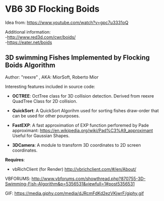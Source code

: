 # VB6 3D Flocking Boids

Idea from: https://www.youtube.com/watch?v=gpc7u3331oQ

Additional information: <br>
-http://www.red3d.com/cwr/boids/ <br>
-https://eater.net/boids

3D swimming Fishes Implemented by Flocking Boids Algorithm
----------------------------------------------------------

Author:    "reexre"  , AKA: MiorSoft, Roberto Mior


Interesting features included in source code:

+ __OCTREE__:   OctTree class for 3D collision detection.
	        Derived from reexre QuadTree Class for 2D collision.

+ __QuickSort__: A QuickSort Algorihm used for sorting fishes draw-order
            that can be used for other pourposes.

+ __FastEXP__:  A fast approximation of EXP function perforemed by
            Pade approximant: https://en.wikipedia.org/wiki/Pad%C3%A9_approximant
            Useful for Gaussian Shapes.

+ __3DCamera__: A module to transform 3D coordinates to 2D screen coordinates.

__Requires__:
  * vbRichClient (for Render) http://vbrichclient.com/#/en/About/


VBFORUMS:
http://www.vbforums.com/showthread.php?870755-3D-Swimming-Fish-Algorithm&p=5356531&viewfull=1#post5356531

GIF:
https://media.giphy.com/media/dJRcmFdKd2ezVKjwrF/giphy.gif


  
  
  

